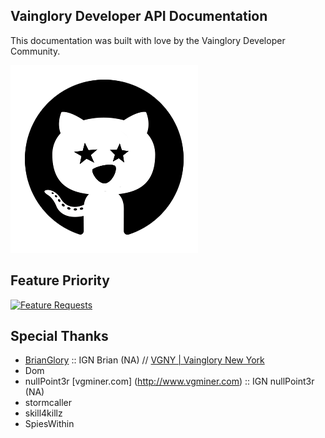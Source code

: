 Vainglory Developer API Documentation
-------------
This documentation was built with love by the Vainglory Developer Community. 

![Image of OctOPAF](https://github.com/BrianGlory/images/blob/master/octopaf.png)


Feature Priority
-------------
[![Feature Requests](http://feathub.com/madglory/gamelocker-vainglory?format=svg)](http://feathub.com/madglory/gamelocker-vainglory)


Special Thanks
--------------------
  * [BrianGlory](http://twitter.com/BrianGlory) :: IGN Brian (NA) // [VGNY | Vainglory New York](http://www.vgny.org)
  * Dom
  * nullPoint3r [vgminer.com] (http://www.vgminer.com) :: IGN nullPoint3r (NA)
  * stormcaller
  * skill4killz
  * SpiesWithin
